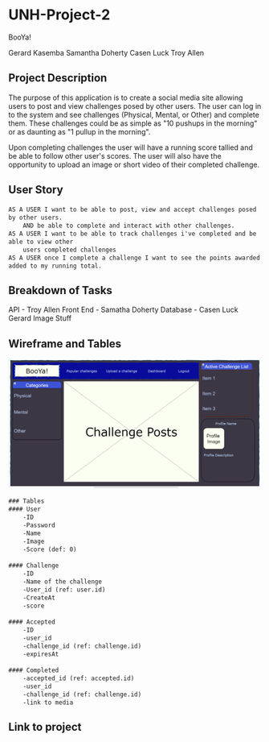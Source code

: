 # UNH-Project-2

BooYa!

Gerard Kasemba
Samantha Doherty
Casen Luck
Troy Allen


## Project Description

The purpose of this application is to create a social media site allowing users to post and view challenges
posed by other users.  The user can log in to the system and see challenges (Physical, Mental, or Other) and 
complete them.  These challenges could be as simple as "10 pushups in the morning" or as daunting as "1 pullup in the morning".

Upon completing challenges the user will have a running score tallied and be able to follow other user's scores.  The user
will also have the opportunity to upload an image or short video of their completed challenge.


## User Story
    AS A USER I want to be able to post, view and accept challenges posed by other users.
        AND be able to complete and interact with other challenges.
    AS A USER I want to be able to track challenges i've completed and be able to view other
        users completed challenges
    AS A USER once I complete a challenge I want to see the points awarded added to my running total.

## Breakdown of Tasks

API - Troy Allen
Front End - Samatha Doherty
Database - Casen Luck
Gerard Image Stuff

## Wireframe and Tables
![Wireframe](wireframe.png)

    ### Tables
    #### User
        -ID
        -Password
        -Name
        -Image
        -Score (def: 0)

    #### Challenge
        -ID
        -Name of the challenge
        -User_id (ref: user.id)
        -CreateAt
        -score

    #### Accepted
        -ID
        -user_id
        -challenge_id (ref: challenge.id)
        -expiresAt

    #### Completed
        -accepted_id (ref: accepted.id)
        -user_id
        -challenge_id (ref: challenge.id)
        -link to media


## Link to project
